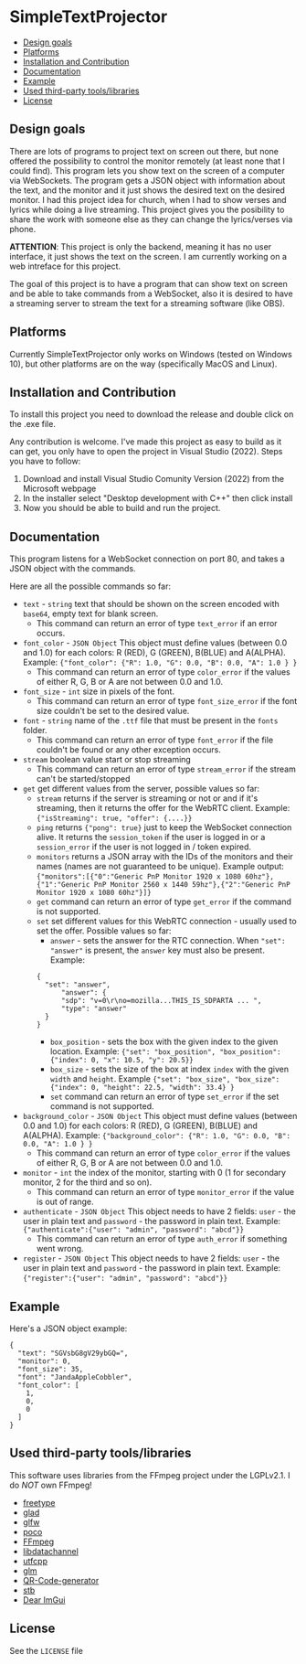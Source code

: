 # SimpleTextProjector

- [Design goals](#design-goals)
- [Platforms](#platforms)
- [Installation and Contribution](#installantion-and-contribution)
- [Documentation](#documentation)
- [Example](#example)
- [Used third-party tools/libraries](#used-third-party-tools/libraries)
- [License](#license)

## Design goals

There are lots of programs to project text on screen out there, but none offered the possibility to control the monitor remotely (at least none that I could find). This program lets you show text on the screen of a computer via WebSockets. The program gets a JSON object with information about the text, and the monitor and it just shows the desired text on the desired monitor. I had this project idea for church, when I had to show verses and lyrics while doing a live streaming. This project gives you the posibility to share the work with someone else as they can change the lyrics/verses via phone. 

**ATTENTION**: This project is only the backend, meaning it has no user interface, it just shows the text on the screen. I am currently working on a web intreface for this project. 

The goal of this project is to have a program that can show text on screen and be able to take commands from a WebSocket, also it is desired to have a streaming server to stream the text for a streaming software (like OBS).

## Platforms

Currently SimpleTextProjector only works on Windows (tested on Windows 10), but other platforms are on the way (specifically MacOS and Linux).

## Installation and Contribution

To install this project you need to download the release and double click on the .exe file. 

Any contribution is welcome. I've made this project as easy to build as it can get, you only have to open the project in Visual Studio (2022). Steps you have to follow:
1. Download and install Visual Studio Comunity Version (2022) from the Microsoft webpage
2. In the installer select "Desktop development with C++" then click install
3. Now you should be able to build and run the project.

## Documentation

This program listens for a WebSocket connection on port 80, and takes a JSON object with the commands.

Here are all the possible commands so far:

- ```text``` - ```string``` text that should be shown on the screen encoded with ```base64```, empty text for blank screen.
  - This command can return an error of type ```text_error``` if an error occurs.
- ```font_color``` - ```JSON Object``` This object must define values (between 0.0 and 1.0) for each colors: R (RED), G (GREEN), B(BLUE) and A(ALPHA). Example: ```{"font_color": {"R": 1.0, "G": 0.0, "B": 0.0, "A": 1.0 } }```
  - This command can return an error of type ```color_error``` if the values of either R, G, B or A are not between 0.0 and 1.0.
- ```font_size``` - ```int``` size in pixels of the font.
  - This command can return an error of type ```font_size_error``` if the font size couldn't be set to the desired value.
- ```font``` - ```string``` name of the ```.ttf``` file that must be present in the ```fonts``` folder.
  - This command can return an error of type ```font_error``` if the file couldn't be found or any other exception occurs.
- ```stream``` boolean value start or stop streaming
  - This command can return an error of type ```stream_error``` if the stream can't be started/stopped
- ```get``` get different values from the server, possible values so far:
  - ```stream``` returns if the server is streaming or not or and if it's streaming, then it returns the offer for the WebRTC client. Example: ```{"isStreaming": true, "offer": {....}}```
  - ```ping``` returns ```{"pong": true}``` just to keep the WebSocket connection alive. It returns the ```session_token``` if the user is logged in or a ```session_error``` if the user is not logged in / token expired.
  - ```monitors``` returns a JSON array with the IDs of the monitors and their names (names are not guaranteed to be unique). Example output: ```{"monitors":[{"0":"Generic PnP Monitor 1920 x 1080 60hz"},{"1":"Generic PnP Monitor 2560 x 1440 59hz"},{"2":"Generic PnP Monitor 1920 x 1080 60hz"}]}```
  - ```get``` command can return an error of type ```get_error``` if the command is not supported.
  - ```set``` set different values for this WebRTC connection - usually used to set the offer. Possible values so far:
    - ```answer``` - sets the answer for the RTC connection. When ```"set": "answer"``` is present, the ```answer``` key must also be present. Example:
    ```
    {
      "set": "answer",
          "answer": {
          "sdp": "v=0\r\no=mozilla...THIS_IS_SDPARTA ... ",
          "type": "answer"
      }
    }
    ```
    - ```box_position``` - sets the box with the given index to the given location. Example: ```{"set": "box_position", "box_position": {"index": 0, "x": 10.5, "y": 20.5}}```
    - ```box_size``` - sets the size of the box at index ```index``` with the given ```width``` and ```height```. Example ```{"set": "box_size", "box_size": {"index": 0, "height": 22.5, "width": 33.4} }```
    - ```set``` command can return an error of type ```set_error``` if the set command is not supported.
- ```background_color``` - ```JSON Object``` This object must define values (between 0.0 and 1.0) for each colors: R (RED), G (GREEN), B(BLUE) and A(ALPHA). Example: ```{"background_color": {"R": 1.0, "G": 0.0, "B": 0.0, "A": 1.0 } }```
  - This command can return an error of type ```color_error``` if the values of either R, G, B or A are not between 0.0 and 1.0.
- ```monitor``` - ```int``` the index of the monitor, starting with 0 (1 for secondary monitor, 2 for the third and so on).
  - This command can return an error of type ```monitor_error``` if the value is out of range.
- ```authenticate``` - ```JSON Object``` This object needs to have 2 fields: ```user``` - the user in plain text and ```password``` - the password in plain text. Example: ```{"authenticate":{"user": "admin", "password": "abcd"}}```
  - This command can return an error of type ```auth_error``` if something went wrong.
- ```register``` - ```JSON Object``` This object needs to have 2 fields: ```user``` - the user in plain text and ```password``` - the password in plain text. Example: ```{"register":{"user": "admin", "password": "abcd"}}```

## Example

Here's a JSON object example:

```
{
  "text": "SGVsbG8gV29ybGQ=",
  "monitor": 0,
  "font_size": 35,
  "font": "JandaAppleCobbler",
  "font_color": [
    1,
    0,
    0
  ]
}
```

## Used third-party tools/libraries

This software uses libraries from the FFmpeg project under the LGPLv2.1. I do *NOT* own FFmpeg!


- [freetype](https://freetype.org/)
- [glad](https://glad.dav1d.de/)
- [glfw](https://www.glfw.org/)
- [poco](https://pocoproject.org/)
- [FFmpeg](https://www.ffmpeg.org)
- [libdatachannel](https://github.com/paullouisageneau/libdatachannel)
- [utfcpp](https://github.com/nemtrif/utfcpp)
- [glm](https://github.com/g-truc/glm)
- [QR-Code-generator](https://github.com/nayuki/QR-Code-generator/tree/master)
- [stb](https://github.com/nothings/stb/tree/master)
- [Dear ImGui](https://github.com/ocornut/imgui)

## License

See the ```LICENSE``` file
